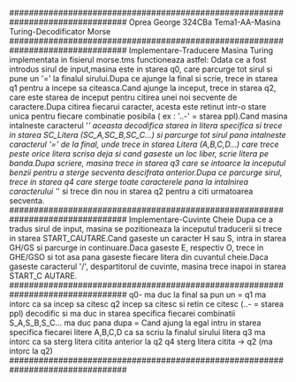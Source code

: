 ################################################################################
  Oprea George
      324CBa
  Tema1-AA-Masina Turing-Decodificator Morse
################################################################################
    Implementare-Traducere
Masina Turing implementata in fisierul morse.tms functioneaza astfel:
Odata ce a fost introdus sirul de input,masina este in starea q0, care parcurge
tot sirul si pune un '=' la finalul sirului.Dupa ce ajunge la final si scrie,
trece in starea q1 pentru a incepe sa citeasca.Cand ajunge la inceput, trece
in starea q2, care este starea de inceput pentru citirea unei noi secvente de
caractere.Dupa citirea fiecarui caracter, acesta este retinut intr-o stare
unica pentru fiecare combinatie posibila ( ex : '..-' = starea ppl).Cand masina
intalneste caracterul '*' aceasta decodifica starea in litera specifica si trece
in starea SC_Litera (SC_A,SC_B,SC_C...) si parcurge tot sirul pana intalneste
caracterul '=' de la final, unde trece in starea Litera (A,B,C,D...) care trece
peste orice litera scrisa deja si cand gaseste un loc liber, scrie litera pe
banda.Dupa scriere, masina trece in starea q3 care se intoarce la inceputul 
benzii pentru a sterge secventa descifrata anterior.Dupa ce parcurge sirul,
trece in starea q4 care sterge toate caracterele pana la intalnirea caracterului
'*' si trece din nou in starea q2 pentru a citi urmatoarea secventa.
################################################################################
    Implementare-Cuvinte Cheie
Dupa ce a tradus sirul de input, masina se pozitioneaza la inceputul traducerii
si trece in starea START_CAUTARE.Cand gaseste un caracter H sau S, intra in
starea GH/GS si parcurge in continuare.Daca gaseste E, respectiv O, trece in
GHE/GSO si tot asa pana gaseste fiecare litera din cuvantul cheie.Daca gaseste
caracterul '/', despartitorul de cuvinte, masina trece inapoi in starea START_C
AUTARE.
################################################################################
q0- ma duc la final sa pun un =
q1 ma intorc ca sa incep sa citesc
q2 incep sa citesc si retin ce citesc (..- = starea ppl)
decodific si ma duc in starea specifica fiecarei combinatii S_A,S_B,S_C... ma 
duc pana dupa =
Cand ajung la egal intru in starea specifica fiecarei litere A,B,C,D ca sa scriu
la finalul sirului litera
q3 ma intorc ca sa sterg litera citita anterior la q2
q4 sterg litera citita -> q2 (ma intorc la q2)
################################################################################
